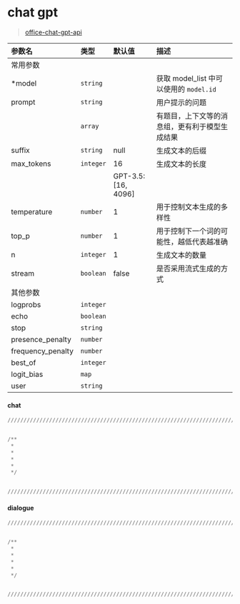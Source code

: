 # chat gpt

> [office-chat-gpt-api](https://platform.openai.com/docs/api-reference/completions/create)

| 参数名 | 类型 | 默认值 | 描述 |
| :--- | :--- | :--- | :--- |
| 常用参数 |
| *model | `string` | | 获取 model_list 中可以使用的 `model.id` |
| prompt | `string` | | 用户提示的问题 |
|        | `array` | |有题目，上下文等的消息组，更有利于模型生成结果 |
| suffix | `string` | null |  生成文本的后缀 |
| max_tokens | `integer` | 16 | 生成文本的长度 |
| |  | GPT-3.5: [16, 4096] ||
| temperature | `number` | 1 | 用于控制文本生成的多样性  |
| top_p | `number` | 1 | 用于控制下一个词的可能性，越低代表越准确 |
| n | `integer` | 1 | 生成文本的数量 |
| stream | `boolean` | false | 是否采用流式生成的方式 |
| 其他参数 |
| logprobs | `integer` | | |
| echo | `boolean` | | |
| stop | `string` | | |
| presence_penalty | `number` | | |
| frequency_penalty | `number` | | |
| best_of | `integer` | | |
| logit_bias | `map` | | |
| user | `string` | | |


#### chat

``` python
///////////////////////////////////////////////////////////////////////////////////////////////////////////////////////


/**
 * 
 * 
 * 
 * 
 */


///////////////////////////////////////////////////////////////////////////////////////////////////////////////////////
```


#### dialogue

``` python
///////////////////////////////////////////////////////////////////////////////////////////////////////////////////////


/**
 * 
 * 
 * 
 * 
 */


///////////////////////////////////////////////////////////////////////////////////////////////////////////////////////
```

